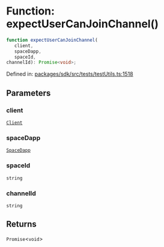# Function: expectUserCanJoinChannel()

```ts
function expectUserCanJoinChannel(
   client, 
   spaceDapp, 
   spaceId, 
channelId): Promise<void>;
```

Defined in: [packages/sdk/src/tests/testUtils.ts:1518](https://github.com/towns-protocol/towns/blob/0db1fd0ac7258e8db8cedfb6183e8eade8284fa1/packages/sdk/src/tests/testUtils.ts#L1518)

## Parameters

### client

[`Client`](../classes/Client.md)

### spaceDapp

[`SpaceDapp`](../../Towns-Protocol-Web3/classes/SpaceDapp.md)

### spaceId

`string`

### channelId

`string`

## Returns

`Promise`\<`void`\>
